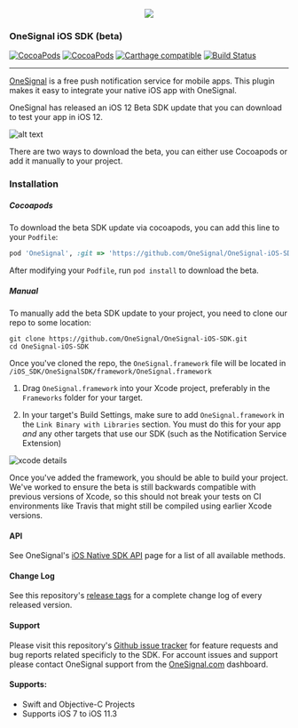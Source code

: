 <p align="center">
  <img src="https://onesignal.com/assets/common/logo_onesignal_color.png"/>
</p>

### OneSignal iOS SDK (beta)
[![CocoaPods](https://img.shields.io/cocoapods/v/OneSignal.svg)](https://cocoapods.org/pods/OneSignal) [![CocoaPods](https://img.shields.io/cocoapods/dm/OneSignal.svg)](https://cocoapods.org/pods/OneSignal) [![Carthage compatible](https://img.shields.io/badge/Carthage-compatible-4BC51D.svg)](https://github.com/Carthage/Carthage) [![Build Status](https://travis-ci.org/OneSignal/OneSignal-iOS-SDK.svg?branch=master)](https://travis-ci.org/OneSignal/OneSignal-iOS-SDK)

---

[OneSignal](https://www.onesignal.com) is a free push notification service for mobile apps. This plugin makes it easy to integrate your native iOS app with OneSignal.

OneSignal has released an iOS 12 Beta SDK update that you can download to test your app in iOS 12.

![alt text](https://onesignal.com/images/ios_10_notification_image.gif)

There are two ways to download the beta, you can either use Cocoapods or add it manually to your project.

### Installation
##### Cocoapods
To download the beta SDK update via cocoapods, you can add this line to your `Podfile`:

```ruby
pod 'OneSignal', :git => 'https://github.com/OneSignal/OneSignal-iOS-SDK.git', :branch => 'beta'
```

After modifying your `Podfile`, run `pod install` to download the beta.

##### Manual 
To manually add the beta SDK update to your project, you need to clone our repo to some location:

```
git clone https://github.com/OneSignal/OneSignal-iOS-SDK.git
cd OneSignal-iOS-SDK
```

Once you've cloned the repo, the `OneSignal.framework` file will be located in `/iOS_SDK/OneSignalSDK/framework/OneSignal.framework`

1. Drag `OneSignal.framework` into your Xcode project, preferably in the `Frameworks` folder for your target.

2. In your target's Build Settings, make sure to add `OneSignal.framework` in the `Link Binary with Libraries` section. You must do this for your app _and_ any other targets that use our SDK (such as the Notification Service Extension)

![xcode details](http://www.hesse.io/guideline.jpg)

Once you've added the framework, you should be able to build your project. We've worked to ensure the beta is still backwards compatible with previous versions of Xcode, so this should not break your tests on CI environments like Travis that might still be compiled using earlier Xcode versions.

#### API
See OneSignal's [iOS Native SDK API](https://documentation.onesignal.com/docs/ios-native-sdk) page for a list of all available methods.

#### Change Log
See this repository's [release tags](https://github.com/OneSignal/OneSignal-iOS-SDK/releases) for a complete change log of every released version.

#### Support
Please visit this repository's [Github issue tracker](https://github.com/OneSignal/OneSignal-iOS-SDK/issues) for feature requests and bug reports related specificly to the SDK.
For account issues and support please contact OneSignal support from the [OneSignal.com](https://onesignal.com) dashboard.

#### Supports:
* Swift and Objective-C Projects
* Supports iOS 7 to iOS 11.3
